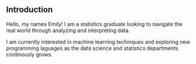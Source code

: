 ## Introduction

Hello, my names Emily! I am a statistics graduate looking to navigate the real world through analyzing and interpreting data. 

I am currently interested in machine learning techinques and exploring new programming laguages as the data science and statistics departments continously grows.

<!---
exmnx/exmnx is a ✨ special ✨ repository because its `README.md` (this file) appears on your GitHub profile.
You can click the Preview link to take a look at your changes.
--->
